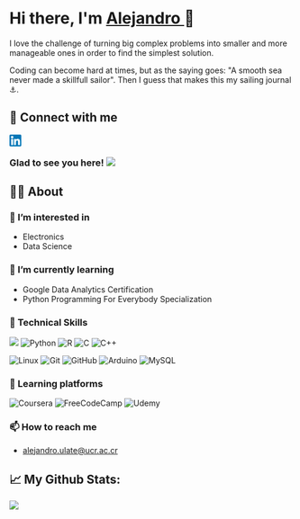 # Hi there, I'm <a href="https://www.linkedin.com/in/alejandro-ulate-arce-602a19249/"> Alejandro </a> 👋 
I love the challenge of turning big complex problems into smaller and more manageable ones in order to find the simplest solution. <!--An electrical engineering student at the University of Costa Rica.  --> 

Coding can become hard at times, but as the saying goes: "A smooth sea never made a skillfull sailor". Then I guess that makes this my sailing journal ⚓.

## 🤝 Connect with me
<a href="https://www.linkedin.com/in/alejandro-ulate-arce-602a19249/"><img align="left" src="https://raw.githubusercontent.com/alejandroulate/alejandroulate/main/images/linkedin.png" alt="icon\LinkedIn" width="21px" /></a>

</br>

### Glad to see you here!  ![](https://komarev.com/ghpvc/?username=alejandroulate&label=Viewer)

## 👷🏾 About 

### 👀 I’m interested in  

- Electronics
- Data Science 

### 🌱 I’m currently learning

- Google Data Analytics Certification
- Python Programming For Everybody Specialization

### 💼 Technical Skills
![]([https://img.shields.io/badge/Code-React-informational?style=flat&logo=react&color=61DAFB](https://camo.githubusercontent.com/cca71357fe98ec5f8cd6ebab9044ad2901f4b64ebda379ac81608ed9f1caa1a0/68747470733a2f2f696d672e736869656c64732e696f2f7374617469632f76313f7374796c653d666f722d7468652d6261646765266d6573736167653d47697448756226636f6c6f723d313831373137266c6f676f3d476974487562266c6f676f436f6c6f723d464646464646266c6162656c3d))
![Python](https://img.shields.io/badge/python-3670A0?style=for-the-badge&logo=python&logoColor=ffdd54)
![R](https://img.shields.io/badge/r-%23276DC3.svg?style=for-the-badge&logo=r&logoColor=white)
![C](https://img.shields.io/badge/c-%2300599C.svg?style=for-the-badge&logo=c&logoColor=white)
![C++](https://img.shields.io/badge/c++-%2300599C.svg?style=for-the-badge&logo=c%2B%2B&logoColor=white)


![Linux](https://img.shields.io/badge/Linux-FCC624?style=for-the-badge&logo=linux&logoColor=black)
![Git](https://img.shields.io/badge/git-%23F05033.svg?style=for-the-badge&logo=git&logoColor=white)
![GitHub](https://img.shields.io/badge/github-%23121011.svg?style=for-the-badge&logo=github&logoColor=white)
![Arduino](https://img.shields.io/badge/-Arduino-00979D?style=for-the-badge&logo=Arduino&logoColor=white)
![MySQL](https://img.shields.io/badge/mysql-%2300f.svg?style=for-the-badge&logo=mysql&logoColor=white)


### 📕 Learning platforms
![Coursera](https://img.shields.io/badge/Coursera-%230056D2.svg?style=for-the-badge&logo=Coursera&logoColor=white)
![FreeCodeCamp](https://img.shields.io/badge/Freecodecamp-%23123.svg?&style=for-the-badge&logo=freecodecamp&logoColor=green)
![Udemy](https://img.shields.io/badge/Udemy-A435F0?style=for-the-badge&logo=Udemy&logoColor=white)

### 📫 How to reach me
- alejandro.ulate@ucr.ac.cr

## 📈 My Github Stats:

<img height="180em" src="https://github-readme-stats.vercel.app/api?username=alejandroulate&show_icons=true&hide_border=true&&count_private=true&include_all_commits=true" />
 

<!--START_SECTION:waka-->
<!--END_SECTION:waka-->
